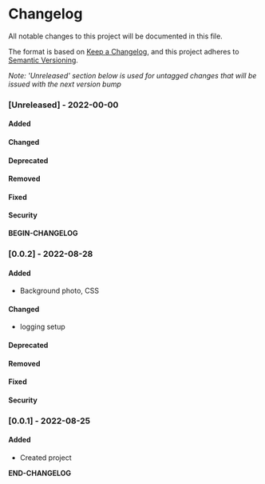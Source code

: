 # Changelog

All notable changes to this project will be documented in this file.

The format is based on [Keep a Changelog](https://keepachangelog.com/en/1.0.0/), and this project adheres to [Semantic Versioning](https://semver.org/spec/v2.0.0.html).

_Note: 'Unreleased' section below is used for untagged changes that will be issued with the next version bump_

### [Unreleased] - 2022-00-00
#### Added
#### Changed
#### Deprecated
#### Removed
#### Fixed
#### Security
__BEGIN-CHANGELOG__
 
### [0.0.2] - 2022-08-28
#### Added
 - Background photo, CSS
#### Changed
 - logging setup
#### Deprecated
#### Removed
#### Fixed
#### Security

### [0.0.1] - 2022-08-25
#### Added
 - Created project

__END-CHANGELOG__
